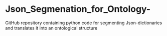 # Json_Segmenation_for_Ontology-
GitHub repository containing python code for segmenting Json-dictionaries and translates it into an ontological structure 
